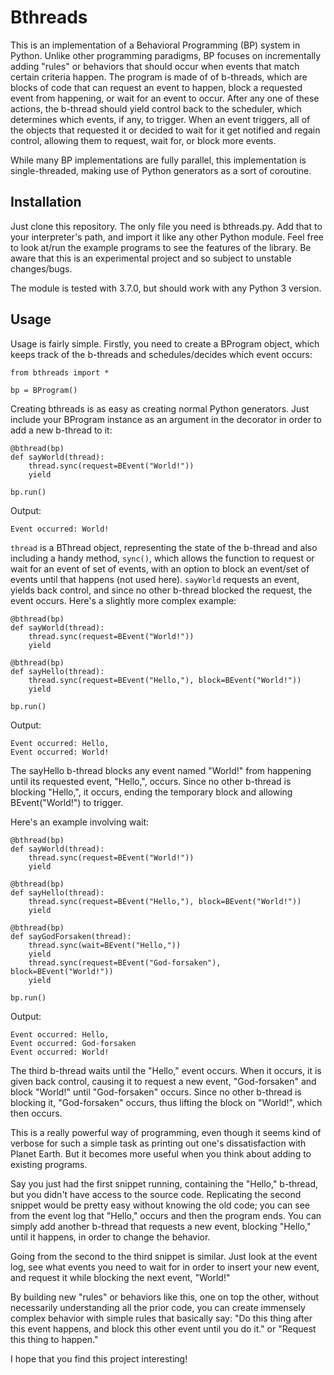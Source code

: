 # Bthreads

This is an implementation of a Behavioral Programming (BP) system in Python.
Unlike other programming paradigms, BP focuses on incrementally adding "rules"
or behaviors that should occur when events that match certain criteria happen.
The program is made of of b-threads, which are blocks of code that can
request an event to happen, block a requested event from happening, or
wait for an event to occur. After any one of these actions, the b-thread
should yield control back to the scheduler, which determines which events,
if any, to trigger. When an event triggers, all of the objects that requested
it or decided to wait for it get notified and regain control, allowing them
to request, wait for, or block more events.

While many BP implementations are fully parallel, this implementation is
single-threaded, making use of Python generators as a sort of coroutine.

## Installation

Just clone this repository. The only file you need is bthreads.py.
Add that to your interpreter's path, and import it like any other
Python module. Feel free to look at/run the example programs
to see the features of the library. Be aware that this is an
experimental project and so subject to unstable changes/bugs.

The module is tested with 3.7.0, but should work with any Python 3
version.

## Usage

Usage is fairly simple. Firstly, you need to create a BProgram object, which
keeps track of the b-threads and schedules/decides which event occurs:

```
from bthreads import *

bp = BProgram()
```

Creating bthreads is as easy as creating normal Python
generators. Just include your BProgram instance as an argument
in the decorator in order to add a new b-thread to it:

```
@bthread(bp)
def sayWorld(thread):
    thread.sync(request=BEvent("World!"))
    yield

bp.run()
```

Output:

```
Event occurred: World!
```

`thread` is a BThread object, representing the state of the b-thread
and also including a handy method, `sync()`, which allows the function
to request or wait for an event of set of events, with an option to
block an event/set of events until that happens (not used here).
`sayWorld` requests an event, yields back control, and since no other
b-thread blocked the request, the event occurs. Here's a slightly more
complex example:

```
@bthread(bp)
def sayWorld(thread):
    thread.sync(request=BEvent("World!"))
    yield

@bthread(bp)
def sayHello(thread):
    thread.sync(request=BEvent("Hello,"), block=BEvent("World!"))
    yield

bp.run()
```

Output:

```
Event occurred: Hello,
Event occurred: World!
```

The sayHello b-thread blocks any event named
"World!" from happening until its requested event, "Hello,", occurs.
Since no other b-thread is blocking "Hello,", it occurs, ending the
temporary block and allowing BEvent("World!") to trigger.

Here's an example involving wait:

```
@bthread(bp)
def sayWorld(thread):
    thread.sync(request=BEvent("World!"))
    yield

@bthread(bp)
def sayHello(thread):
    thread.sync(request=BEvent("Hello,"), block=BEvent("World!"))
    yield

@bthread(bp)
def sayGodForsaken(thread):
    thread.sync(wait=BEvent("Hello,"))
    yield
    thread.sync(request=BEvent("God-forsaken"), block=BEvent("World!"))
    yield

bp.run()
```

Output:

```
Event occurred: Hello,
Event occurred: God-forsaken
Event occurred: World!
```

The third b-thread waits until the "Hello," event occurs.
When it occurs, it is given back control, causing it to
request a new event, "God-forsaken" and block "World!"
until "God-forsaken" occurs. Since no other b-thread is
blocking it, "God-forsaken" occurs, thus lifting the
block on "World!", which then occurs.

This is a really powerful way of programming, even though
it seems kind of verbose for such a simple task as printing
out one's dissatisfaction with Planet Earth. But it becomes more
useful when you think about adding to existing programs.

Say you just had the first snippet running, containing the "Hello,"
b-thread, but you didn't have access to the source code.
Replicating the second snippet would be pretty easy without
knowing the old code; you can see from the event log
that "Hello," occurs and then the program ends. You can
simply add another b-thread that requests a new event, blocking
"Hello," until it happens, in order to change the behavior.

Going from the second to the third snippet is similar. Just
look at the event log, see what events you need to wait
for in order to insert your new event, and request it while
blocking the next event, "World!"

By building new "rules" or behaviors like this, one on top the other,
without necessarily understanding all the prior code, you can create
immensely complex behavior with simple rules that basically say:
"Do this thing after this event happens, and block this other
event until you do it." or "Request this thing to happen."

I hope that you find this project interesting!
